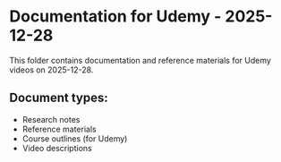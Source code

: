 # Documentation for Udemy - 2025-12-28

This folder contains documentation and reference materials for Udemy videos on 2025-12-28.

## Document types:
- Research notes
- Reference materials
- Course outlines (for Udemy)
- Video descriptions
